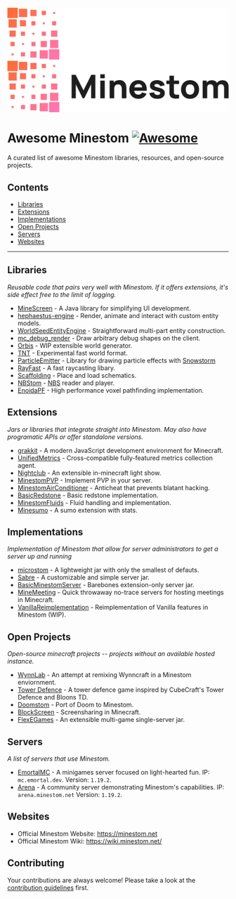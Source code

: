 ![banner](media/banner_dark.png#gh-dark-mode-only)
![banner](media/banner_light.png#gh-light-mode-only)
# Awesome Minestom [![Awesome](https://awesome.re/badge.svg)](https://awesome.re)

A curated list of awesome Minestom libraries, resources, and open-source projects.

## Contents

<!-- no toc -->
- [Libraries](#libraries)
- [Extensions](#extensions)
- [Implementations](#implementations)
- [Open Projects](#open-projects)
- [Servers](#servers)
- [Websites](#websites)

---

## Libraries

*Reusable code that pairs very well with Minestom. If it offers extensions, it's side effect free to the limit of logging.*

- [MineScreen](https://github.com/kiip1/MineScreen) - A Java library for simplifying UI development.
- [hephaestus-engine](https://github.com/unnamed/hephaestus-engine) - Render, animate and interact with custom entity models.
- [WorldSeedEntityEngine](https://github.com/WorldSeedGames/WorldSeedEntityEngine) - Straightforward multi-part entity construction.
- [mc_debug_render](https://github.com/mworzala/mc_debug_renderer) - Draw arbitrary debug shapes on the client.
- [Orbis](https://github.com/AzortisCode/Orbis) - WIP extensible world generator.
- [TNT](https://github.com/EmortalMC/TNT) - Experimental fast world format.
- [ParticleEmitter](https://github.com/WorldSeedGames/ParticleEmitter) - Library for drawing particle effects with [Snowstorm](https://snowstorm.app/)
- [RayFast](https://github.com/emortalmc/Rayfast) - A fast raycasting libary.
- [Scaffolding](https://github.com/HyperaDev/Scaffolding) - Place and load schematics.
- [NBStom](https://github.com/emortalmc/NBStom) - [NBS](https://opennbs.org/) reader and player.
- [EnoidaPF](https://github.com/RinesThaix/EnodiaPF) - High performance voxel pathfinding implementation.

## Extensions

*Jars or libraries that integrate straight into Minestom. May also have programatic APIs or offer standalone versions.*

- [grakkit](https://github.com/grakkit/grakkit) - A modern JavaScript development environment for Minecraft.
- [UnifiedMetrics](https://github.com/Cubxity/UnifiedMetrics/) - Cross-compatible fully-featured metrics collection agent.
- [Nightclub](https://github.com/dev-hydrogen/Nightclub) - An extensible in-minecraft light show.
- [MinestomPVP](https://github.com/TogAr2/MinestomPvP) - Implement PVP in your server.
- [MinestomAirConditioner](https://github.com/LooFifteen/MinestomAirConditioner) - Anticheat that prevents blatant hacking.
- [BasicRedstone](https://github.com/TogAr2/BasicRedstone) - Basic redstone implementation.
- [MinestomFluids](https://github.com/TogAr2/MinestomFluids) - Fluid handling and implementation.
- [Minesumo](https://github.com/GoldenGamerLP/Minesumo) - A sumo extension with stats.

## Implementations

*Implementation of Minestom that allow for server administrators to get a server up and running*

- [microstom](https://github.com/KlainStom/microstom) - A lightweight jar with only the smallest of defauts.
- [Sabre](https://github.com/Project-Cepi/Sabre) - A customizable and simple server jar.
- [BasicMinestomServer](https://github.com/Protonull/BasicMinestomServer) - Barebones extension-only server jar.
- [MineMeeting](https://github.com/iceBear67/MineMeeting) - Quick throwaway no-trace servers for hosting meetings in Minecraft.
- [VanillaReimplementation](https://github.com/Minestom/VanillaReimplementation) - Reimplementation of Vanilla features in Minestom (WIP).

## Open Projects

*Open-source minecraft projects -- projects without an available hosted instance.*

- [WynnLab](https://github.com/WynnLab/WynnLab-Minestom) - An attempt at remixing Wynncraft in a Minestom enviornment.
- [Tower Defence](https://github.com/towerdefence-cc/tower-defence) - A tower defence game inspired by CubeCraft's Tower Defence and Bloons TD.
- [Doomstom](https://github.com/Peter-Crawley/Doomstom) - Port of Doom to Minestom.
- [BlockScreen](https://github.com/emortaldev/blockscreen) - Screensharing in Minecraft.
- [FlexEGames](https://github.com/FlexEGames) - An extensible multi-game single-server jar.

## Servers

*A list of servers that use Minestom.*
- [EmortalMC](https://github.com/EmortalMC) - A minigames server focused on light-hearted fun. IP: `mc.emortal.dev`. Version: `1.19.2`.
- [Arena](https://github.com/Minestom/Arena) - A community server demonstrating Minestom's capabilities. IP:  `arena.minestom.net` Version: `1.19.2`.

## Websites

- Official Minestom Website: https://minestom.net
- Official Minestom Wiki: https://wiki.minestom.net/

## Contributing

Your contributions are always welcome! Please take a look at the [contribution guidelines](https://github.com/LeoDog896/awesome-minestom/blob/main/CONTRIBUTING.md) first.
